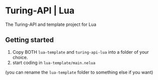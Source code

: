 # Turing-API | Lua

The Turing-API and template project for Lua

## Getting started

1. Copy BOTH `lua-template` and `turing-api-lua` into a folder of your choice.
2. start coding in `lua-template/main.nelua`

(you can rename the `lua-template` folder to something else if you want)
